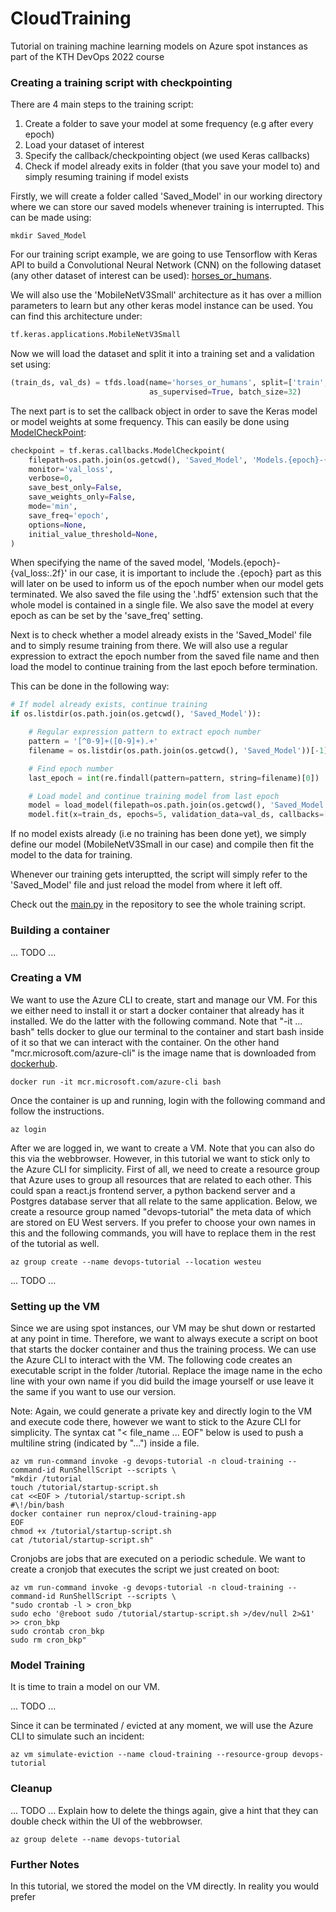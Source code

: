 # CloudTraining
Tutorial on training machine learning models on Azure spot instances as part of the KTH DevOps 2022 course

### Creating a training script with checkpointing

There are 4 main steps to the training script:

1.  Create a folder to save your model at some frequency (e.g after every epoch)
2.  Load your dataset of interest
3.  Specify the callback/checkpointing object (we used Keras callbacks)
4.  Check if model already exits in folder (that you save your model to) and simply resuming training if model exists

Firstly, we will create a folder called 'Saved_Model' in our working directory where we can store our saved models whenever training is interrupted. This can be made using:

```console
mkdir Saved_Model
```

For our training script example, we are going to use Tensorflow with Keras API to build a Convolutional Neural Network (CNN) on the following dataset (any other dataset of interest can be used): [horses_or_humans](https://www.tensorflow.org/datasets/catalog/horses_or_humans). 

We will also use the 'MobileNetV3Small' architecture as it has over a million parameters to learn but any other keras model instance can be used. You can find this architecture under:

```python
tf.keras.applications.MobileNetV3Small
```

Now we will load the dataset and split it into a training set and a validation set using:

```python
(train_ds, val_ds) = tfds.load(name='horses_or_humans', split=['train', 'test'],
                               as_supervised=True, batch_size=32)                           
```

The next part is to set the callback object in order to save the Keras model or model weights at some frequency. This can easily be done using [ModelCheckPoint](https://www.tensorflow.org/api_docs/python/tf/keras/callbacks/ModelCheckpoint):


```python
checkpoint = tf.keras.callbacks.ModelCheckpoint(
    filepath=os.path.join(os.getcwd(), 'Saved_Model', 'Models.{epoch}-{val_loss:.2f}.hdf5'),
    monitor='val_loss',
    verbose=0,
    save_best_only=False,
    save_weights_only=False,
    mode='min',
    save_freq='epoch',
    options=None,
    initial_value_threshold=None,
)                           
```

When specifying the name of the saved model, 'Models.{epoch}-{val_loss:.2f}' in our case, it is important to include the .{epoch} part as this will later on be used to inform us of the epoch number when our model gets terminated. We also saved the file using the '.hdf5' extension such that the whole model is contained in a single file. We also save the model at every epoch as can be set by the 'save_freq' setting.

Next is to check whether a model already exists in the 'Saved_Model' file and to simply resume training from there. We will also use a regular expression to extract the epoch number from the saved file name and then load the model to continue training from the last epoch before termination. 

This can be done in the following way:

```python
# If model already exists, continue training
if os.listdir(os.path.join(os.getcwd(), 'Saved_Model')):

    # Regular expression pattern to extract epoch number
    pattern = '[^0-9]+([0-9]+).+'
    filename = os.listdir(os.path.join(os.getcwd(), 'Saved_Model'))[-1]

    # Find epoch number
    last_epoch = int(re.findall(pattern=pattern, string=filename)[0])

    # Load model and continue training model from last epoch
    model = load_model(filepath=os.path.join(os.getcwd(), 'Saved_Model', filename))
    model.fit(x=train_ds, epochs=5, validation_data=val_ds, callbacks=[checkpoint], initial_epoch=last_epoch)                    
```

If no model exists already (i.e no training has been done yet), we simply define our model (MobileNetV3Small in our case) and compile then fit the model to the data for training.

Whenever our training gets interuptted, the script will simply refer to the 'Saved_Model' file and just reload the model from where it left off.

Check out the [main.py](https://github.com/Neproxx/cloud-training/blob/main/main.py) in the repository to see the whole training script.


### Building a container

... TODO ...

### Creating a VM
We want to use the Azure CLI to create, start and manage our VM. For this we either need to install it or start a docker container that already has it installed. We do the latter with the following command. Note that "-it ... bash" tells docker to glue our terminal to the container and start bash inside of it so that we can interact with the container. On the other hand "mcr.microsoft.com/azure-cli" is the image name that is downloaded from [dockerhub](https://hub.docker.com/_/microsoft-azure-cli).

```console
docker run -it mcr.microsoft.com/azure-cli bash
```

Once the container is up and running, login with the following command and follow the instructions.

```console
az login
```

After we are logged in, we want to create a VM. Note that you can also do this via the webbrowser. However, in this tutorial we want to stick only to the Azure CLI for simplicity. First of all, we need to create a resource group that Azure uses to group all resources that are related to each other. This could span a react.js frontend server, a python backend server and a Postgres database server that all relate to the same application. Below, we create a resource group named "devops-tutorial" the meta data of which are stored on EU West servers. If you prefer to choose your own names in this and the following commands, you will have to replace them in the rest of the tutorial as well.

```console
az group create --name devops-tutorial --location westeu
```



... TODO ...

### Setting up the VM
Since we are using spot instances, our VM may be shut down or restarted at any point in time. Therefore, we want to always execute a script on boot that starts the docker container and thus the training process. We can use the Azure CLI to interact with the VM. The following code creates an executable script in the folder /tutorial. Replace the image name in the echo line with your own name if you did build the image yourself or use leave it the same if you want to use our version.

Note: Again, we could generate a private key and directly login to the VM and execute code there, however we want to stick to the Azure CLI for simplicity. The syntax cat "<<EOF > file_name ... EOF" below is used to push a multiline string (indicated by "...") inside a file.

```console
az vm run-command invoke -g devops-tutorial -n cloud-training --command-id RunShellScript --scripts \
"mkdir /tutorial
touch /tutorial/startup-script.sh
cat <<EOF > /tutorial/startup-script.sh
#\!/bin/bash
docker container run neprox/cloud-training-app 
EOF
chmod +x /tutorial/startup-script.sh
cat /tutorial/startup-script.sh"
```

Cronjobs are jobs that are executed on a periodic schedule. We want to create a cronjob that executes the script we just created on boot:

```console
az vm run-command invoke -g devops-tutorial -n cloud-training --command-id RunShellScript --scripts \
"sudo crontab -l > cron_bkp
sudo echo '@reboot sudo /tutorial/startup-script.sh >/dev/null 2>&1' >> cron_bkp
sudo crontab cron_bkp
sudo rm cron_bkp"
```

### Model Training
It is time to train a model on our VM.

... TODO ...

Since it can be terminated / evicted at any moment, we will use the Azure CLI to simulate such an incident:  
```console
az vm simulate-eviction --name cloud-training --resource-group devops-tutorial
```

### Cleanup
... TODO ...
Explain how to delete the things again, give a hint that they can double check within the UI of the webbrowser.

```console
az group delete --name devops-tutorial
```

### Further Notes
In this tutorial, we stored the model on the VM directly. In reality you would prefer 
